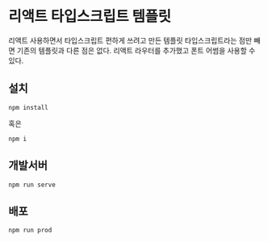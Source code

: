 # 리액트 타입스크립트 템플릿
리액트 사용하면서 타입스크립트 편하게 쓰려고 만든 템플릿 타입스크립트라는 점만 빼면 기존의 템플릿과 다른 점은 없다. 리액트 라우터를 추가했고 폰트 어썸을 사용할 수 있다.

## 설치
```
npm install
```
혹은
```
npm i
```
## 개발서버
```
npm run serve
```
## 배포
```
npm run prod
```
